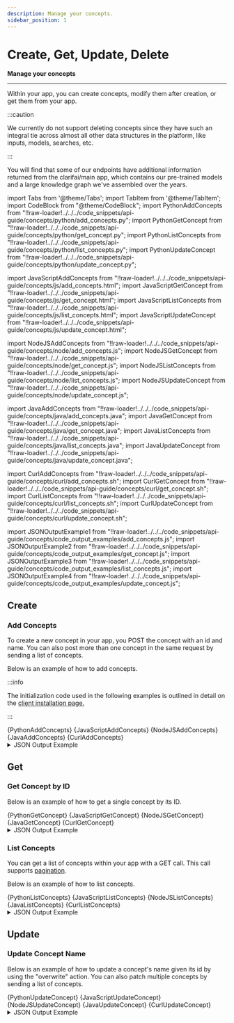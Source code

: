 ```yaml
---
description: Manage your concepts.
sidebar_position: 1
---
```


# Create, Get, Update, Delete

**Manage your concepts**
<hr />

Within your app, you can create concepts, modify them after creation, or get them from your app. 

:::caution

We currently do not support deleting concepts since they have such an integral tie across almost all other data structures in the platform, like inputs, models, searches, etc.

:::

You will find that some of our endpoints have additional information returned from the clarifai/main app, which contains our pre-trained models and a large knowledge graph we've assembled over the years.

import Tabs from '@theme/Tabs';
import TabItem from '@theme/TabItem';
import CodeBlock from "@theme/CodeBlock";
import PythonAddConcepts from "!!raw-loader!../../../code_snippets/api-guide/concepts/python/add_concepts.py";
import PythonGetConcept from "!!raw-loader!../../../code_snippets/api-guide/concepts/python/get_concept.py";
import PythonListConcepts from "!!raw-loader!../../../code_snippets/api-guide/concepts/python/list_concepts.py";
import PythonUpdateConcept from "!!raw-loader!../../../code_snippets/api-guide/concepts/python/update_concept.py";

import JavaScriptAddConcepts from "!!raw-loader!../../../code_snippets/api-guide/concepts/js/add_concepts.html";
import JavaScriptGetConcept from "!!raw-loader!../../../code_snippets/api-guide/concepts/js/get_concept.html";
import JavaScriptListConcepts from "!!raw-loader!../../../code_snippets/api-guide/concepts/js/list_concepts.html";
import JavaScriptUpdateConcept from "!!raw-loader!../../../code_snippets/api-guide/concepts/js/update_concept.html";

import NodeJSAddConcepts from "!!raw-loader!../../../code_snippets/api-guide/concepts/node/add_concepts.js";
import NodeJSGetConcept from "!!raw-loader!../../../code_snippets/api-guide/concepts/node/get_concept.js";
import NodeJSListConcepts from "!!raw-loader!../../../code_snippets/api-guide/concepts/node/list_concepts.js";
import NodeJSUpdateConcept from "!!raw-loader!../../../code_snippets/api-guide/concepts/node/update_concept.js";

import JavaAddConcepts from "!!raw-loader!../../../code_snippets/api-guide/concepts/java/add_concepts.java";
import JavaGetConcept from "!!raw-loader!../../../code_snippets/api-guide/concepts/java/get_concept.java";
import JavaListConcepts from "!!raw-loader!../../../code_snippets/api-guide/concepts/java/list_concepts.java";
import JavaUpdateConcept from "!!raw-loader!../../../code_snippets/api-guide/concepts/java/update_concept.java";

import CurlAddConcepts from "!!raw-loader!../../../code_snippets/api-guide/concepts/curl/add_concepts.sh";
import CurlGetConcept from "!!raw-loader!../../../code_snippets/api-guide/concepts/curl/get_concept.sh";
import CurlListConcepts from "!!raw-loader!../../../code_snippets/api-guide/concepts/curl/list_concepts.sh";
import CurlUpdateConcept from "!!raw-loader!../../../code_snippets/api-guide/concepts/curl/update_concept.sh";

import JSONOutputExample1 from "!!raw-loader!../../../code_snippets/api-guide/concepts/code_output_examples/add_concepts.js";
import JSONOutputExample2 from "!!raw-loader!../../../code_snippets/api-guide/concepts/code_output_examples/get_concept.js";
import JSONOutputExample3 from "!!raw-loader!../../../code_snippets/api-guide/concepts/code_output_examples/list_concepts.js";
import JSONOutputExample4 from "!!raw-loader!../../../code_snippets/api-guide/concepts/code_output_examples/update_concept.js";


## Create

### Add Concepts

To create a new concept in your app, you POST the concept with an id and name. You can also post more than one concept in the same request by sending a list of concepts.

Below is an example of how to add concepts.  

:::info

The initialization code used in the following examples is outlined in detail on the [client installation page.](https://docs.clarifai.com/api-guide/api-overview/api-clients/#client-installation-instructions)

:::

<Tabs>

<TabItem value="python" label="Python">
    <CodeBlock className="language-python">{PythonAddConcepts}</CodeBlock>
</TabItem>

<TabItem value="js_rest" label="JavaScript (REST)">
    <CodeBlock className="language-javascript">{JavaScriptAddConcepts}</CodeBlock>
</TabItem>

<TabItem value="nodejs" label="NodeJS">
    <CodeBlock className="language-javascript">{NodeJSAddConcepts}</CodeBlock>
</TabItem>

<TabItem value="java" label="Java">
    <CodeBlock className="language-java">{JavaAddConcepts}</CodeBlock>
</TabItem>

<TabItem value="curl" label="cURL">
    <CodeBlock className="language-bash">{CurlAddConcepts}</CodeBlock>
</TabItem>

</Tabs>

<details>
  <summary>JSON Output Example</summary>
    <CodeBlock className="language-js">{JSONOutputExample1}</CodeBlock>
</details>


## Get

### Get Concept by ID

Below is an example of how to get a single concept by its ID.

<Tabs>

<TabItem value="python" label="Python">
    <CodeBlock className="language-python">{PythonGetConcept}</CodeBlock>
</TabItem>

<TabItem value="js_rest" label="JavaScript (REST)">
    <CodeBlock className="language-javascript">{JavaScriptGetConcept}</CodeBlock>
</TabItem>

<TabItem value="nodejs" label="NodeJS">
    <CodeBlock className="language-javascript">{NodeJSGetConcept}</CodeBlock>
</TabItem>

<TabItem value="java" label="Java">
    <CodeBlock className="language-java">{JavaGetConcept}</CodeBlock>
</TabItem>

<TabItem value="curl" label="cURL">
    <CodeBlock className="language-bash">{CurlGetConcept}</CodeBlock>
</TabItem>

</Tabs>

<details>
  <summary>JSON Output Example</summary>
    <CodeBlock className="language-js">{JSONOutputExample2}</CodeBlock>
</details>

### List Concepts

You can get a list of concepts within your app with a GET call. This call supports [pagination](https://docs.clarifai.com/api-guide/advanced-topics/pagination/).

Below is an example of how to list concepts. 

<Tabs>

<TabItem value="python" label="Python">
    <CodeBlock className="language-python">{PythonListConcepts}</CodeBlock>
</TabItem>

<TabItem value="js_rest" label="JavaScript (REST)">
    <CodeBlock className="language-javascript">{JavaScriptListConcepts}</CodeBlock>
</TabItem>

<TabItem value="nodejs" label="NodeJS">
    <CodeBlock className="language-javascript">{NodeJSListConcepts}</CodeBlock>
</TabItem>

<TabItem value="java" label="Java">
    <CodeBlock className="language-java">{JavaListConcepts}</CodeBlock>
</TabItem>

<TabItem value="curl" label="cURL">
    <CodeBlock className="language-bash">{CurlListConcepts}</CodeBlock>
</TabItem>

</Tabs>

<details>
  <summary>JSON Output Example</summary>
    <CodeBlock className="language-js">{JSONOutputExample3}</CodeBlock>
</details>

## Update

### Update Concept Name

Below is an example of how to update a concept's name given its id by using the "overwrite" action. You can also patch multiple concepts by sending a list of concepts.

<Tabs>

<TabItem value="python" label="Python">
    <CodeBlock className="language-python">{PythonUpdateConcept}</CodeBlock>
</TabItem>

<TabItem value="js_rest" label="JavaScript (REST)">
    <CodeBlock className="language-javascript">{JavaScriptUpdateConcept}</CodeBlock>
</TabItem>

<TabItem value="nodejs" label="NodeJS">
    <CodeBlock className="language-javascript">{NodeJSUpdateConcept}</CodeBlock>
</TabItem>

<TabItem value="java" label="Java">
    <CodeBlock className="language-java">{JavaUpdateConcept}</CodeBlock>
</TabItem>

<TabItem value="curl" label="cURL">
    <CodeBlock className="language-bash">{CurlUpdateConcept}</CodeBlock>
</TabItem>

</Tabs>

<details>
  <summary>JSON Output Example</summary>
    <CodeBlock className="language-text">{JSONOutputExample4}</CodeBlock>
</details>

